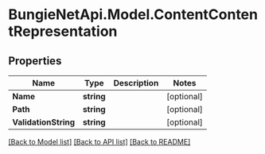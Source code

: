 # BungieNetApi.Model.ContentContentRepresentation
## Properties

Name | Type | Description | Notes
------------ | ------------- | ------------- | -------------
**Name** | **string** |  | [optional] 
**Path** | **string** |  | [optional] 
**ValidationString** | **string** |  | [optional] 

[[Back to Model list]](../README.md#documentation-for-models) [[Back to API list]](../README.md#documentation-for-api-endpoints) [[Back to README]](../README.md)


